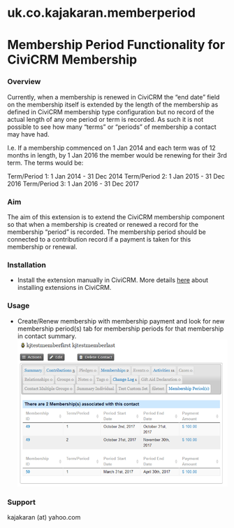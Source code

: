 # uk.co.kajakaran.memberperiod

# Membership Period Functionality for CiviCRM Membership # 

### Overview ###

Currently, when a membership is renewed in CiviCRM the “end date” field on the membership itself is extended by the length of the membership as defined in CiviCRM membership type configuration
but no record of the actual length of any one period or term is recorded.
As such it is not possible to see how many “terms” or “periods” of membership a contact may have had. 

I.e. If a membership commenced on 1 Jan 2014 and each term was of 12 months in length, by 1 Jan 2016 the member would be renewing for their 3rd term. The terms would be:

Term/Period 1: 1 Jan 2014 - 31 Dec 2014
Term/Period 2: 1 Jan 2015 - 31 Dec 2016
Term/Period 3: 1 Jan 2016 - 31 Dec 2017

### Aim ###

The aim of this extension is to extend the CiviCRM membership component so that when a membership is created or renewed a record for the membership “period” is recorded. 
The membership period should be connected to a contribution record if a payment is taken for this membership or renewal.

### Installation ###

* Install the extension manually in CiviCRM. More details [here](http://wiki.civicrm.org/confluence/display/CRMDOC/Extensions#Extensions-Installinganewextension) about installing extensions in CiviCRM.

### Usage ###

* Create/Renew membership with membership payment and look for new membership period(s) tab for membership periods for that membership in contact summary.
![Screenshot of membership period tabs](img/membeship_period.png)

### Support ###

kajakaran (at) yahoo.com